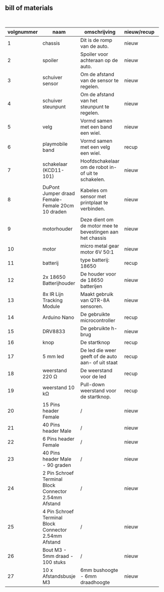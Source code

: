 ## bill of materials
<br />

|volgnummer|naam|omschrijving|nieuw/recup|kostprijs/stuk|aantal|subtotaal|
|----------|----|------------|-----------|---------|------|---------|
|         1|  chassis  |    Dit is de romp van de auto.        |   nieuw        |     € 1    |    1  |      € 1   |
|         2|  spoiler  |     Spoiler voor achteraan op de auto.       |   nieuw        |   € 1      |  1    |   € 2      |
|         3|   schuiver sensor |  Om de afstand van de sensor te regelen. |  nieuw   |    € 1     |    1  |    € 3     |
|         4|   schuiver steunpunt | Om de afstand van het steunpunt te regelen. |    nieuw   |  € 1   |  1    |  € 4  |
|         5|  velg  |     Vormd samen met een band een wiel.       |     nieuw      |     € 1    |   2   |    € 6     |
|         6|   playmobile band |   Vormd samen met een velg een wiel.    |    recup    |    gratis     |    2  |    € 6     |
|         7|  schakelaar (KCD11-101) | Hoofdschakelaar om de robot in- of uit te schakelen.  | nieuw | € 0,83  | 1 |  € 6,83    |
|         8|  DuPont Jumper draad Female-Female 20cm 10 draden  | Kabeles om sensor met printplaat te verbinden. | nieuw  |   € 0,75   | 2 | € 8,33 |
|         9|  motorhouder  |  Deze dient om de motor mee te bevestingen aan het chassis | nieuw | € 1  |  1  |  € 9,33 |
|         10|  motor  | micro metal gear motor 6V 50:1 |   nieuw   |  € 3,25   |   2   |   € 15,83   |
|         11|   batterij | type batterij: 18650 |      recup     |    € 3,5     |   2   |     € 22,83    |
|         12| 2x 18650 Batterijhouder |   De houder voor de 18650 batterijen |   nieuw  |   € 1,5    | 1   |   € 24,33   |
|         13|  8x IR Lijn Tracking Module  |    Maakt gebruik van QTR-8A sensoren. | nieuw | € 3,5  | 1 |  € 27,83  |
|         14|  Arduino Nano  |   De gebruikte microcontroller         |     recup      |     € 2,61    |  1    |     € 30,44    |
|         15|  DRV8833  |    De gebruikte h-brug  |    nieuw     |   € 0,48   |  1 | € 30,92 |
|         16|  knop  |     De startknop       |      recup     |    € 0,10     |   1   |  € 31,02      |
|         17|  5 mm led  |      De led die weer geeft of de auto aan- of uit staat  | recup |  € 0,10    |  1    |   € 31,12   |
|         18|  weerstand 220 Ω  |      De weerstand voor de led    |     recup      |    € 0,05     |   1   |   € 31,17      |
|         19|  weerstand 10 kΩ  |  Pull-down weerstand voor de startknop.  |     recup      |    € 0,05    |   1   |     € 31,22    |
|         20|  15 Pins header Female  |      /      |      nieuw     |    € 0,31	     |    2  |     € 31,84    |
|         21|  40 Pins header Male  |        /    |    nieuw       |     € 0,40    |   1   |    € 32,24     |
|         22|  6 Pins header Female  |     /       |    nieuw       |    € 0,18	     |   3   |   € 32,78    |
|         23|  40 Pins header Male - 90 graden  |  /  |  nieuw    |    € 0,50	  |   1   |      € 33,28   |
|         24|  2 Pin Schroef Terminal Block Connector 2.54mm Afstand  |      /      |    nieuw   |   € 0,30	   |   1   |   € 33,58      |
|         25|  4 Pin Schroef Terminal Block Connector 2.54mm Afstand  |       /     |    nieuw  |     € 0,45    |   1   |  € 34,03       |
|         26|  Bout M3 - 5mm draad - 100 stuks  |       /     |    nieuw  |     € 2,50    |   1   |     € 36,53    |
|         27|  10 x Afstandsbusje M3   |      6mm bushoogte - 6mm draadhoogte     |    nieuw  |     € 1,50    |   1   |   € 38,03      |
